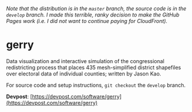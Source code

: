 _Note that the distribution is in the `master` branch, the source code is in the `develop` branch. I made this terrible, ranky decision to make the GitHub Pages work (i.e. I did not want to continue paying for CloudFront)._

# gerry

Data visualization and interactive simulation of the congressional redistricting process that places 435 mesh-simplified district shapefiles over electoral data of individual counties; written by Jason Kao.

For source code and setup instructions, `git checkout` the `develop` branch.

**Devpost**: [https://devpost.com/software/gerry](https://devpost.com/software/gerry)

